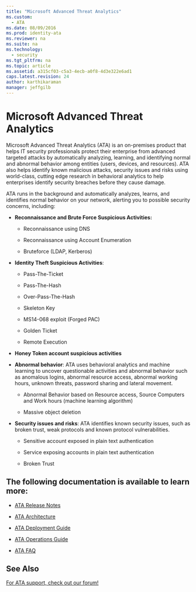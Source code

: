 ```yaml
---
title: "Microsoft Advanced Threat Analytics"
ms.custom: 
  - ATA
ms.date: 08/09/2016
ms.prod: identity-ata
ms.reviewer: na
ms.suite: na
ms.technology: 
  - security
ms.tgt_pltfrm: na
ms.topic: article
ms.assetid: a315cf03-c5a3-4ecb-a0f8-4d3e322e6ad1
caps.latest.revision: 24
author: karthikaraman
manager: jeffgilb
---
```

# Microsoft Advanced Threat Analytics
Microsoft Advanced Threat Analytics (ATA) is an on-premises product that helps IT security professionals protect their enterprise from advanced targeted attacks by automatically analyzing, learning, and identifying normal and abnormal behavior among entities (users, devices, and resources).  ATA also helps identify known malicious attacks, security issues and risks using world-class, cutting edge research in behavioral analytics to help enterprises identify security breaches before they cause damage.

ATA runs in the background and automatically analyzes, learns, and identifies normal behavior on your network, alerting you to possible security concerns, including:

-   **Reconnaissance and Brute Force Suspicious Activities:**

    -   Reconnaissance using DNS

    -   Reconnaissance using Account Enumeration

    -   Bruteforce (LDAP, Kerberos)

-   **Identity Theft Suspicious Activities**:

    -   Pass-The-Ticket

    -   Pass-The-Hash

    -   Over-Pass-The-Hash

    -   Skeleton Key

    -   MS14-068 exploit (Forged PAC)

    -   Golden Ticket

    -   Remote Execution

-   **Honey Token account suspicious activities**

-   **Abnormal behavior**: ATA uses behavioral analytics and machine learning to uncover questionable activities and abnormal behavior such as anomalous logins, abnormal resource access, abnormal working hours, unknown threats, password sharing and lateral movement.

    -   Abnormal Behavior based on Resource access, Source Computers and Work hours (machine learning algorithm)

    -   Massive object deletion

-   **Security issues and risks**: ATA identifies known security issues, such as broken trust, weak protocols and known protocol vulnerabilities.

    -   Sensitive account exposed in plain text authentication

    -   Service exposing accounts in plain text authentication

    -   Broken Trust

## The following documentation is available to learn more:

-   [ATA Release Notes](../../ems/ATA_Content/ATA-Release-Notes.md)

-   [ATA Architecture](../../ems/ATA_Content/ATA-Architecture.md)

-   [ATA Deployment Guide](../../ems/ATA_Content/ATA-Deployment-Guide.md)

-   [ATA Operations Guide](../../ems/ATA_Content/ATA-Operations-Guide.md)

-   [ATA FAQ](../../ems/ATA_Content/ATA-FAQ.md)

## See Also
[For ATA support, check out our forum!](https://social.technet.microsoft.com/Forums/security/en-US/home?forum=mata)

